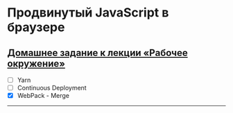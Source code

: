 # Продвинутый JavaScript в браузере
## [Домашнее задание к лекции «Рабочее окружение»](https://github.com/TomSG03/ahj-homeworks/tree/master/env) 
- [ ] Yarn
- [ ] Continuous Deployment
- [x] WebPack - Merge
---

